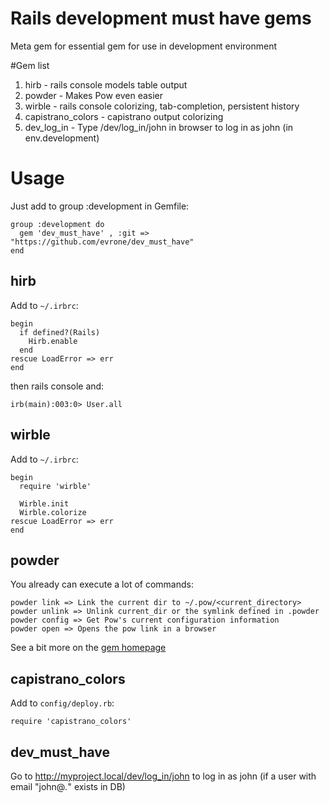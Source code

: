 # Rails development must have gems

Meta gem for essential gem for use in development environment

#Gem list

1. hirb - rails console models table output
1. powder - Makes Pow even easier
1. wirble - rails console colorizing, tab-completion, persistent history
1. capistrano_colors - capistrano output colorizing
1. dev_log_in - Type /dev/log_in/john in browser to log in as john (in env.development)

# Usage

Just add to group :development in Gemfile:

```
group :development do
  gem 'dev_must_have' , :git => "https://github.com/evrone/dev_must_have"
end
```

## hirb

Add to `~/.irbrc`:

```
begin
  if defined?(Rails)
    Hirb.enable
  end
rescue LoadError => err
end
```

then rails console and:

```
irb(main):003:0> User.all
```

## wirble

Add to `~/.irbrc`:

```
begin
  require 'wirble'

  Wirble.init
  Wirble.colorize
rescue LoadError => err
end
```

## powder

You already can execute a lot of commands:

```
powder link => Link the current dir to ~/.pow/<current_directory>
powder unlink => Unlink current_dir or the symlink defined in .powder
powder config => Get Pow's current configuration information
powder open => Opens the pow link in a browser
```

See a bit more on the [gem homepage](https://github.com/Rodreegez/powder)

## capistrano_colors

Add to `config/deploy.rb`:

```
require 'capistrano_colors'
```

## dev_must_have

Go to http://myproject.local/dev/log_in/john to log in as john (if a user with email "john@*.*" exists in DB)
